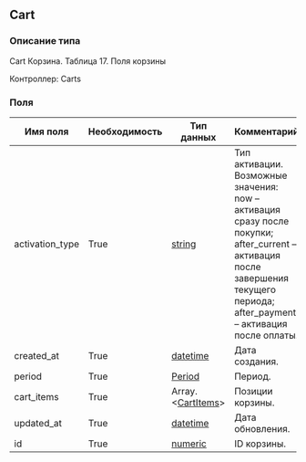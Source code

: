 
## Cart

### Описание типа
Cart
Корзина.
Таблица 17. Поля корзины

Контроллер: Carts

### Поля

| Имя поля | Необходимость | Тип данных | Комментарий |
|---|---|---|---|
|activation_type|True|[string](/docs/types/string.md)|Тип активации.<br/>Возможные значения:	<br/>now – активация сразу после покупки;<br/>after_current – активация после завершения текущего периода;<br/>after_payment – активация после оплаты.<br/>|
|created_at|True|[datetime](/docs/types/datetime.md)|Дата создания.<br/>|
|period|True|[Period](/docs/types/Period.md)|Период.<br/>|
|cart_items|True|Array.<[CartItems](/docs/types/CartItems.md)>|Позиции корзины.<br/>|
|updated_at|True|[datetime](/docs/types/datetime.md)|Дата обновления.<br/>|
|id|True|[numeric](/docs/types/numeric.md)|ID корзины.<br/>|
